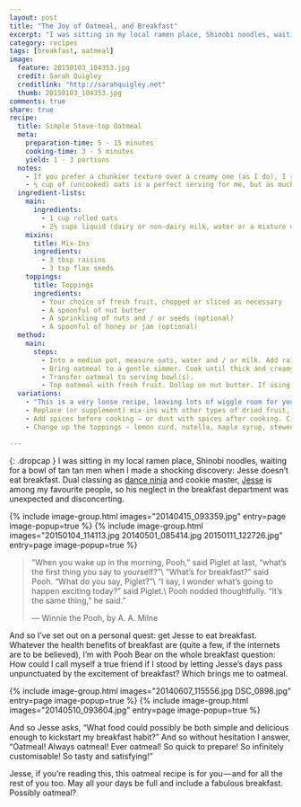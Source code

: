 ```yaml
---
layout: post
title: "The Joy of Oatmeal, and Breakfast"
excerpt: "I was sitting in my local ramen place, Shinobi noodles, waiting for a bowl of tan tan men when I made a shocking discovery: Jesse doesn’t eat breakfast."
category: recipes
tags: [breakfast, oatmeal]
image:
  feature: 20150103_104353.jpg
  credit: Sarah Quigley
  creditlink: "http://sarahquigley.net"
  thumb: 20150103_104353.jpg
comments: true
share: true
recipe:
  title: Simple Stove-top Oatmeal
  meta:
    preparation-time: 5 - 15 minutes
    cooking-time: 3 - 5 minutes
    yield: 1 - 3 portions
  notes:
    - If you prefer a chunkier texture over a creamy one (as I do), I recommend jumbo rolled oats over the quick cooking kind. I use a mixture of milk and water (about 1 cup milk and 1½ cups water for every cup of oats). I like cashew milk best, but any milk will work just as well.
    - ⅓ cup of (uncooked) oats is a perfect serving for me, but as much as a full cup may be appropriate, depending on your appetite. I prefer the texture of stove-top oatmeal, but this recipe can be prepared in a microwave with a similar cooking time if that suits you better. If doing so, use a large (microwave safe) bowl and a lower power setting to ensure your oatmeal doesn’t boil over.
  ingredient-lists:
    main:
      ingredients:
        - 1 cup rolled oats
        - 2½ cups liquid (dairy or non-dairy milk, water or a mixture of both)
    mixins:
      title: Mix-Ins
      ingredients:
        - 3 tbsp raisins
        - 3 tsp flax seeds
    toppings:
      title: Toppings
      ingredients:
        - Your choice of fresh fruit, chopped or sliced as necessary
        - A spoonful of nut butter
        - A sprinkling of nuts and / or seeds (optional)
        - A spoonful of honey or jam (optional)
  method:
    main:
      steps:
        - Into a medium pot, measure oats, water and / or milk. Add raisins and flax seeds.
        - Bring oatmeal to a gentle simmer. Cook until thick and creamy, stirring frequently to ensure it doesn’t stick to the bottom of the pot.
        - Transfer oatmeal to serving bowl(s).
        - Top oatmeal with fresh fruit. Dollop on nut butter. If using, sprinkle on nuts and / or seeds, spoon on jam or drizzle on honey.
  variations:
    - "This is a very loose recipe, leaving lots of wiggle room for you to tailor it to your personal taste:"
    - Replace (or supplement) mix-ins with other types of dried fruit, nuts or seeds. Dried apricots are particularly delicious.
    - Add spices before cooking — or dust with spices after cooking. Cinnamon is a classic, but there are many more worth considering.
    - Change up the toppings — lemon curd, nutella, maple syrup, stewed fruit (or rhubarb) are just a few that come to mind.

---
```


{: .dropcap }
I was sitting in my local ramen place, Shinobi noodles, waiting for a bowl of tan tan men when I made a shocking discovery: Jesse doesn’t eat breakfast. Dual classing as [dance ninja](https://github.com/TooManyBees/glitch) and cookie master, [Jesse](https://toomanybees.com/) is among my favourite people, so his neglect in the breakfast department was unexpected and disconcerting.

{% include image-group.html images="20140415_093359.jpg" entry=page image-popup=true %}
{% include image-group.html images="20150104_114113.jpg 20140501_085414.jpg 20150111_122726.jpg" entry=page image-popup=true %}

> “When you wake up in the morning, Pooh,” said Piglet at last, “what’s the first thing you say to yourself?”\\
> “What’s for breakfast?” said Pooh. “What do you say, Piglet?”\\
> “I say, I wonder what’s going to happen exciting today?” said Piglet.\\
> Pooh nodded thoughtfully. “It’s the same thing,” he said.”
>
> ― Winnie the Pooh, by A. A. Milne

And so I’ve set out on a personal quest: get Jesse to eat breakfast. Whatever the health benefits of breakfast are (quite a few, if the internets are to be believed), I’m with Pooh Bear on the whole breakfast question: How could I call myself a true friend if I stood by letting Jesse’s days pass unpunctuated by the excitement of breakfast? Which brings me to oatmeal.

{% include image-group.html images="20140607_115556.jpg DSC_0898.jpg" entry=page image-popup=true %}
{% include image-group.html images="20140510_093604.jpg" entry=page image-popup=true %}

And so Jesse asks, “What food could possibly be both simple and delicious enough to kickstart my breakfast habit?” And so without hesitation I answer, “Oatmeal! Always oatmeal! Ever oatmeal! So quick to prepare! So infinitely customisable! So tasty and satisfying!”

Jesse, if you’re reading this, this oatmeal recipe is for you — and for all the rest of you too. May all your days be full and include a fabulous breakfast. Possibly oatmeal?
